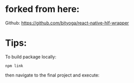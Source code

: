 # forked from here:
Github: https://github.com/bityoga/react-native-hlf-wrapper

# Tips:
To build package locally:
```
npm link
```
then navigate to the final project and execute:
```

```
